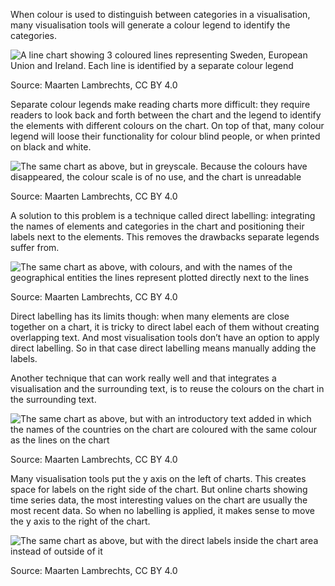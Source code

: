 When colour is used to distinguish between categories in a visualisation, many visualisation tools will generate a colour legend to identify the categories.

<p class='center'>
<img src='Data%20visualisation%20design%20in%20practice%201%20design%20tri%201d0d3c62419c4546846d9a92f783836c/anatomy-legend2x.png' alt='A line chart showing 3 coloured lines representing Sweden, European Union and Ireland. Each line is identified by a separate colour legend' class='max-600' />
</p>

Source: Maarten Lambrechts, CC BY 4.0

Separate colour legends make reading charts more difficult: they require readers to look back and forth between the chart and the legend to identify the elements with different colours on the chart. On top of that, many colour legend will loose their functionality for colour blind people, or when printed on black and white.

<p class='center'>
<img src='Data%20visualisation%20design%20in%20practice%201%20design%20tri%201d0d3c62419c4546846d9a92f783836c/legend-black-white.png' alt='The same chart as above, but in greyscale. Because the colours have disappeared, the colour scale is of no use, and the chart is unreadable' class='max-600' />
</p>

Source: Maarten Lambrechts, CC BY 4.0

A solution to this problem is a technique called direct labelling: integrating the names of elements and categories in the chart and positioning their labels next to the elements. This removes the drawbacks separate legends suffer from.

<p class='center'>
<img src='Data%20visualisation%20design%20in%20practice%201%20design%20tri%201d0d3c62419c4546846d9a92f783836c/eu272x.png' alt='The same chart as above, with colours, and with the names of the geographical entities the lines represent plotted directly next to the lines' class='max-400' />
</p>

Source: Maarten Lambrechts, CC BY 4.0

Direct labelling has its limits though: when many elements are close together on a chart, it is tricky to direct label each of them without creating overlapping text. And most visualisation tools don’t have an option to apply direct labelling. So in that case direct labelling means manually adding the labels.

Another technique that can work really well and that integrates a visualisation and the surrounding text, is to reuse the colours on the chart in the surrounding text.

<p class='center'>
<img src='Data%20visualisation%20design%20in%20practice%201%20design%20tri%201d0d3c62419c4546846d9a92f783836c/anatomy-text-labels2x.png' alt='The same chart as above, but with an introductory text added in which the names of the countries on the chart are coloured with the same colour as the lines on the chart' class='max-600' />
</p>

Source: Maarten Lambrechts, CC BY 4.0

Many visualisation tools put the y axis on the left of charts. This creates space for labels on the right side of the chart. But online charts showing time series data, the most interesting values on the chart are usually the most recent data. So when no labelling is applied, it makes sense to move the y axis to the right of the chart.

<p class='center'>
<img src='Data%20visualisation%20design%20in%20practice%201%20design%20tri%201d0d3c62419c4546846d9a92f783836c/axis-right2x.png' alt='The same chart as above, but with the direct labels inside the chart area instead of outside of it' class='max-400' />
</p>

Source: Maarten Lambrechts, CC BY 4.0